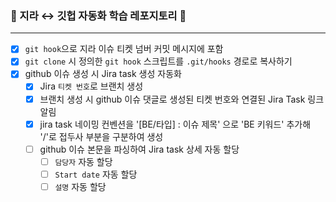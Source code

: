 ### 🚀 지라 ↔️ 깃헙 자동화 학습 레포지토리 🚀

---

- [x] `git hook`으로 지라 이슈 티켓 넘버 커밋 메시지에 포함
- [x] `git clone` 시 정의한 `git hook` 스크립트를 `.git/hooks` 경로로 복사하기
- [x] github 이슈 생성 시 Jira task 생성 자동화
  - [x] Jira `티켓 번호`로 브랜치 생성
  - [x] 브랜치 생성 시 github 이슈 댓글로 생성된 티켓 번호와 연결된 Jira Task 링크 알림
  - [x] jira task 네이밍 컨벤션을 '[BE/타입] : 이슈 제목' 으로 'BE 키워드' 추가해 '/'로 접두사 부분을 구분하여 생성
  - [ ] github 이슈 본문을 파싱하여 Jira task 상세 자동 할당
    - [ ] `담당자` 자동 할당
    - [ ] `Start date` 자동 할당
    - [ ] `설명` 자동 할당